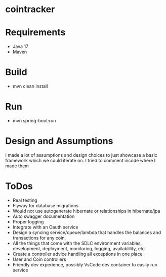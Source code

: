 # cointracker

# Requirements
- Java 17
- Maven

# Build
- mvn clean install

# Run
- mvn spring-boot:run

# Design and Assumptions
I made a lot of assumptions and design choices to just showcase a basic framework which we could iterate on. I tried to comment incode where I made them

# ToDos
- Real testing
- Flyway for database migrations
- Would not use autogenerate hibernate or relationships in hibernate/jpa
- Auto swagger documentation
- Proper logging
- Integrate with an Oauth service
- Design a syncing service/queue/lambda that handles the balances and transactions for any coin.
- All the things that come with the SDLC environment variables, development, deployment, monitoring, logging, availablility, etc
- Create a controller advice handling all exceptions in one place
- User and Coin controllers
- Friendly dev experience, possibly VsCode dev container to easily run service
